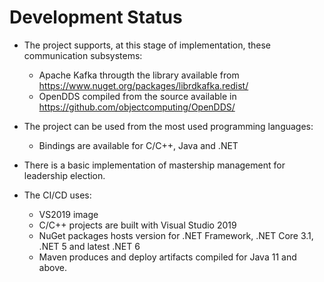 # Development Status

* The project supports, at this stage of implementation, these communication subsystems:
  * Apache Kafka througth the library available from https://www.nuget.org/packages/librdkafka.redist/
  * OpenDDS compiled from the source available in https://github.com/objectcomputing/OpenDDS/

* The project can be used from the most used programming languages:
  * Bindings are available for C/C++, Java and .NET

* There is a basic implementation of mastership management for leadership election.

* The CI/CD uses:
  * VS2019 image
  * C/C++ projects are built with Visual Studio 2019
  * NuGet packages hosts version for .NET Framework, .NET Core 3.1, .NET 5 and latest .NET 6
  * Maven produces and deploy artifacts compiled for Java 11 and above.
